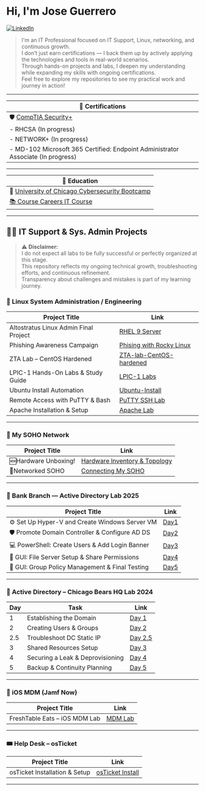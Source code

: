 # Hi, I'm Jose Guerrero

[![LinkedIn](https://img.shields.io/badge/LinkedIn-blue?style=for-the-badge&logo=linkedin&logoColor=white)](https://www.linkedin.com/in/joguerrero/)

> I'm an IT Professional focused on IT Support, Linux, networking, and continuous growth.  
> I don’t just earn certifications — I back them up by actively applying the technologies and tools in real-world scenarios.  
> Through hands-on projects and labs, I deepen my understanding while expanding my skills with ongoing certifications.  
> Feel free to explore my repositories to see my practical work and journey in action!


---

| 📜 **Certifications**                              |
|---------------------------------------------------|
| 🛡️ [CompTIA Security+](https://www.credly.com/badges/9678f89d-5ba9-4d57-8190-42ead314d0e8/public_url) |
| - RHCSA (In progress)                            |
| - NETWORK+ (In progress)                          |
| - MD-102 Microsoft 365 Certified: Endpoint Administrator Associate (In progress) |

---

| 🏫 **Education**                                                                                 |
|------------------------------------------------------------------------------------------------|
| 📖 [University of Chicago Cybersecurity Bootcamp](https://api.accredible.com/v1/auth/invite?code=35e53e09a9edc315ec86&credential_id=310bfba5-0ffc-4fa6-9e8c-adb7f61fb82b&url=https%3A%2F%2Fcredentials.professional.uchicago.edu%2F310bfba5-0ffc-4fa6-9e8c-adb7f61fb82b&ident=3a4a094f-62f5-46ea-97a5-88df8c6fee68/)  |
| [📚 Course Careers IT Course](https://coursecareers.com/courses/it-course/4a533448-6e09-4f1e-9725-2ba8e7a1cc51)   |                                                        

---

## 👨‍💻 IT Support & Sys. Admin Projects

> ⚠️ **Disclaimer:**  
> I do not expect all labs to be fully successful or perfectly organized at this stage.  
> This repository reflects my ongoing technical growth, troubleshooting efforts, and continuous refinement.  
> Transparency about challenges and mistakes is part of my learning journey.

### 🐧 Linux System Administration / Engineering

| Project Title | Link |
|---------------|------|
| Altostratus Linux Admin Final Project  | [RHEL 9 Server](https://github.com/Jose01000111/rhel9-internal-webserver.git)
| Phishing Awareness Campaign | [Phising with Rocky Linux](https://github.com/Jose01000111/-Phishing-Awareness-Lab-.git) |
| ZTA Lab – CentOS Hardened | [ZTA-lab-CentOS-hardened](https://github.com/Jose01000111/ZTA-lab-ubuntu-hardened.git) |
| LPIC-1 Hands-On Labs & Study Guide | [LPIC-1 Labs](https://github.com/Jose01000111/Lab-StudyGuide-LPIC-1Hands-On-Labs.git) |
| Ubuntu Install Automation | [Ubuntu-Install](https://github.com/Jose01000111/Ubuntu-Install) |
| Remote Access with PuTTY & Bash | [PuTTY SSH Lab](https://github.com/Jose01000111/Putty-SSH-Lab.git) |
| Apache Installation & Setup | [Apache Lab](https://github.com/Jose01000111/Apache-Installation-Setup-Lab.git) |
---

### 🧰 My SOHO Network 

| Project Title                                       | Link    |
|----------------------------------------------------|---------|
|🆕Hardware Unboxing! | [Hardware Inventory & Topology](https://github.com/Jose01000111/MY-SOHO-NETWORK.git)  | 
|🔌Networked SOHO  |[Connecting My SOHO](https://github.com/Jose01000111/Connecting-My-Soho-Hardware.git) |
---

### 🏦 Bank Branch — Active Directory Lab 2025

| Project Title                                       | Link    |
|----------------------------------------------------|---------|
| ⚙️ Set Up Hyper-V and Create Windows Server VM      | [Day1](https://github.com/Jose01000111/Day-1-Domain-Controller-Setup.git) |
| 🛡️ Promote Domain Controller & Configure AD DS      | [Day2]() |
| 💻 PowerShell: Create Users & Add Login Banner      | [Day3]() |
| 📁 GUI: File Server Setup & Share Permissions       | [Day4]() |
| 🧠 GUI: Group Policy Management & Final Testing      | [Day5]() |


---

### 🐻 Active Directory – Chicago Bears HQ Lab 2024

| Day | Task | Link |
|-----|------|------|
| 1 | Establishing the Domain | [Day 1](https://github.com/Jose01000111/Day-1-Establishing-the-Active-Directory-Domain.git) |
| 2 | Creating Users & Groups | [Day 2](https://github.com/Jose01000111/Day-2-Creating-User-Accounts-and-Groups.git) |
| 2.5 | Troubleshoot DC Static IP | [Day 2.5](https://github.com/Jose01000111/troubleshoot-dc-static-ip.git) |
| 3 | Shared Resources Setup | [Day 3](https://github.com/Jose01000111/Day-3-Setting-Up-Shared-Resources.git) |
| 4 | Securing a Leak & Deprovisioning | [Day 4](https://github.com/Jose01000111/Day-4-Securing-a-Leak-and-Deprovisioning.git) |
| 5 | Backup & Continuity Planning | [Day 5](https://github.com/Jose01000111/Day-5-Backup-and-Continuity.git) |

---

### 📲 iOS MDM (Jamf Now)

| Project Title | Link |
|---------------|------|
| FreshTable Eats – iOS MDM Lab | [MDM Lab](https://github.com/Jose01000111/iOS-MDM-Lab-Jamf-Now-.git) |

---

### 🎟️ Help Desk – osTicket

| Project Title | Link |
|---------------|------|
| osTicket Installation & Setup | [osTicket Install](https://github.com/Jose01000111/osTicket-Install.git) |

---

